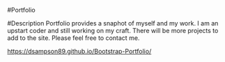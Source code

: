 #Portfolio

#Description
Portfolio provides a snaphot of myself and my work. I am an upstart coder and still working on my craft.
There will be more projects to add to the site. Please feel free to contact me. 


https://dsampson89.github.io/Bootstrap-Portfolio/
